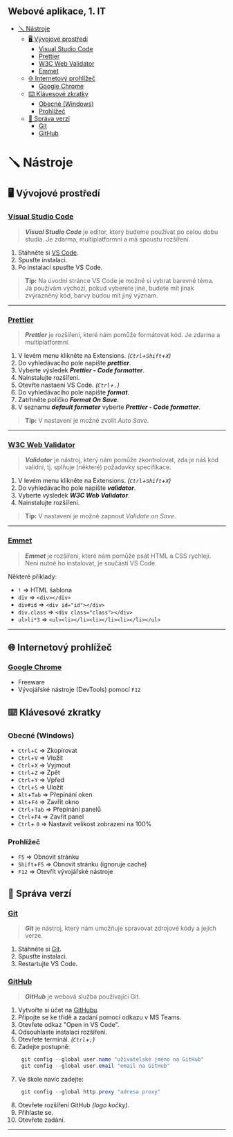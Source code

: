 ## Webové aplikace, 1. IT

- [🪛 Nástroje](#-nástroje)
  - [🖥️ Vývojové prostředí](#️-vývojové-prostředí)
    - [Visual Studio Code](#visual-studio-code)
    - [Prettier](#prettier)
    - [W3C Web Validator](#w3c-web-validator)
    - [Emmet](#emmet)
  - [🌐 Internetový prohlížeč](#-internetový-prohlížeč)
    - [Google Chrome](#google-chrome)
  - [⌨️ Klávesové zkratky](#️-klávesové-zkratky)
    - [Obecné (Windows)](#obecné-windows)
    - [Prohlížeč](#prohlížeč)
  - [💾 Správa verzí](#-správa-verzí)
    - [Git](#git)
    - [GitHub](#github)

# 🪛 Nástroje

## 🖥️ Vývojové prostředí

### [Visual Studio Code](https://code.visualstudio.com/)

> **_Visual Studio Code_** je editor, který budeme používat po celou dobu studia.
> Je zdarma, multiplatformní a má spoustu rozšíření.

1. Stáhněte si [VS Code](https://code.visualstudio.com/).
2. Spusťte instalaci.
3. Po instalaci spusťte VS Code.

> **Tip:**
> Na úvodní stránce VS Code je možné si vybrat barevné téma.  
> Já používám výchozí, pokud vyberete jiné, budete mít jinak zvýrazněný kód, barvy budou mít jiný význam.

---

### [Prettier](https://marketplace.visualstudio.com/items?itemName=esbenp.prettier-vscode)

> **_Prettier_** je rozšíření, které nám pomůže formátovat kód.
> Je zdarma a multiplatformní.

1. V levém menu klikněte na Extensions. _(`Ctrl`+`Shift`+`X`)_
2. Do vyhledávacího pole napište **_prettier_**.
3. Vyberte výsledek **_Prettier - Code formatter_**.
4. Nainstalujte rozšíření.
5. Otevřte nastaení VS Code. _(`Ctrl`+`,`)_
6. Do vyhledávacího pole napište **_format_**.
7. Zatrhněte políčko **_Format On Save_**.
8. V seznamu **_default formater_** vyberte **_Prettier - Code formatter_**.

> **Tip:**
> V nastavení je možné zvolit _Auto Save._

---

### [W3C Web Validator](https://marketplace.visualstudio.com/items?itemName=Umoxfo.vscode-w3cvalidation)

> **_Validator_** je nástroj, který nám pomůže zkontrolovat, zda je náš kód validní, tj. splňuje (některé) požadavky specifikace.

1. V levém menu klikněte na Extensions. _(`Ctrl`+`Shift`+`X`)_
2. Do vyhledávacího pole napište **_validator_**.
3. Vyberte výsledek **_W3C Web Validator_**.
4. Nainstalujte rozšíření.

> **Tip:**
> V nastavení je možné zapnout _Validate on Save_.

---

### [Emmet](https://marketplace.visualstudio.com/items?itemName=emmetio.emmet)

> **_Emmet_** je rozšíření, které nám pomůže psát HTML a CSS rychleji.
> Není nutné ho instalovat, je součástí VS Code.

Některé příklady:

- `!` => HTML šablona
- `div` => `<div></div>`
- `div#id` => `<div id="id"></div>`
- `div.class` => `<div class="class"></div>`
- `ul>li*3` => `<ul><li></li><li></li><li></li></ul>`

---

## 🌐 Internetový prohlížeč

### [Google Chrome](https://www.google.com/intl/cs_CZ/chrome/)

- Freeware
- Vývojářské nástroje (DevTools) pomocí `F12`

## ⌨️ Klávesové zkratky

### Obecné (Windows)

- `Ctrl`+`C` => Zkopírovat
- `Ctrl`+`V` => Vložit
- `Ctrl`+`X` => Vyjmout
- `Ctrl`+`Z` => Zpět
- `Ctrl`+`Y` => Vpřed
- `Ctrl`+`S` => Uložit
- `Alt`+`Tab` => Přepínání oken
- `Alt`+`F4` => Zavřít okno
- `Ctrl`+`Tab` => Přepínání panelů
- `Ctrl`+`F4` => Zavřít panel
- `Ctrl`+ `0` => Nastavit velikost zobrazení na 100%

### Prohlížeč

- `F5` => Obnovit stránku
- `Shift`+`F5` => Obnovit stránku (ignoruje cache)
- `F12` => Otevřít vývojářské nástroje

## 💾 Správa verzí

### [Git](https://git-scm.com/)

> **_Git_** je nástroj, který nám umožňuje spravovat zdrojové kódy a jejich verze.

1. Stáhněte si [Git](https://git-scm.com/).
2. Spusťte instalaci.
3. Restartujte VS Code.

### [GitHub](http://github.com)

> **_GitHub_** je webová služba používající Git.

1. Vytvořte si účet na [GitHubu](http://github.com).
2. Připojte se ke třídě a zadání pomocí odkazu v MS Teams.
3. Otevřete odkaz "Open in VS Code".
4. Odsouhlaste instalaci rozšíření.
5. Otevřete terminál. _(`Ctrl`+`;`)_
6. Zadejte postupně:
   ```powershell
    git config --global user.name "uživatelské jméno na GitHub"
    git config --global user.email "email na GitHub"
   ```
7. Ve škole navíc zadejte:
   ```powershell
    git config --global http.proxy "adresa proxy"
   ```
8. Otevřete rozšíření GitHub _(logo kočky)_.
9. Přihlaste se.
10. Otevřete zadání.

---
